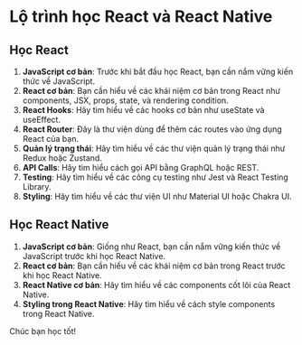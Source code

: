 # Lộ trình học React và React Native

## Học React

1. **JavaScript cơ bản**: Trước khi bắt đầu học React, bạn cần nắm vững kiến thức về JavaScript.
2. **React cơ bản**: Bạn cần hiểu về các khái niệm cơ bản trong React như components, JSX, props, state, và rendering condition.
3. **React Hooks**: Hãy tìm hiểu về các hooks cơ bản như useState và useEffect.
4. **React Router**: Đây là thư viện dùng để thêm các routes vào ứng dụng React của bạn.
5. **Quản lý trạng thái**: Hãy tìm hiểu về các thư viện quản lý trạng thái như Redux hoặc Zustand.
6. **API Calls**: Hãy tìm hiểu cách gọi API bằng GraphQL hoặc REST.
7. **Testing**: Hãy tìm hiểu về các công cụ testing như Jest và React Testing Library.
8. **Styling**: Hãy tìm hiểu về các thư viện UI như Material UI hoặc Chakra UI.

## Học React Native

1. **JavaScript cơ bản**: Giống như React, bạn cần nắm vững kiến thức về JavaScript trước khi học React Native.
2. **React cơ bản**: Bạn cần hiểu về các khái niệm cơ bản trong React trước khi học React Native.
3. **React Native cơ bản**: Hãy tìm hiểu về các components cốt lõi của React Native.
4. **Styling trong React Native**: Hãy tìm hiểu về cách style components trong React Native.

Chúc bạn học tốt!
